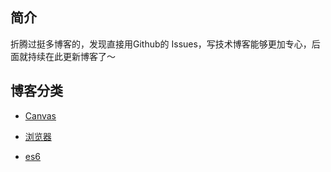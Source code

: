## 简介

折腾过挺多博客的，发现直接用Github的 Issues，写技术博客能够更加专心，后面就持续在此更新博客了～

## 博客分类

- [Canvas](https://github.com/tomatoKnightJ/Blog/labels/canvas)

- [浏览器](https://github.com/tomatoKnightJ/Blog/labels/%E6%B5%8F%E8%A7%88%E5%99%A8)

- [es6](https://github.com/tomatoKnightJ/Blog/labels/es6)

